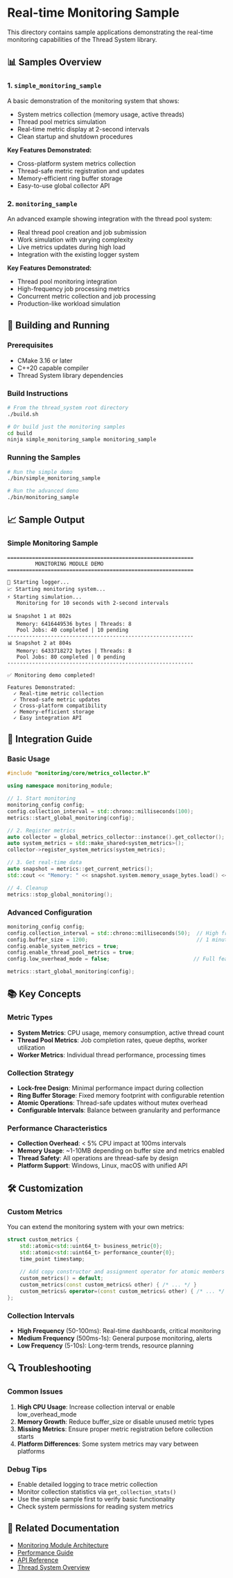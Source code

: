 # Real-time Monitoring Sample

This directory contains sample applications demonstrating the real-time monitoring capabilities of the Thread System library.

## 📊 Samples Overview

### 1. `simple_monitoring_sample`
A basic demonstration of the monitoring system that shows:
- System metrics collection (memory usage, active threads)
- Thread pool metrics simulation 
- Real-time metric display at 2-second intervals
- Clean startup and shutdown procedures

**Key Features Demonstrated:**
- Cross-platform system metrics collection
- Thread-safe metric registration and updates
- Memory-efficient ring buffer storage
- Easy-to-use global collector API

### 2. `monitoring_sample` 
An advanced example showing integration with the thread pool system:
- Real thread pool creation and job submission
- Work simulation with varying complexity
- Live metrics updates during high load
- Integration with the existing logger system

**Key Features Demonstrated:**
- Thread pool monitoring integration
- High-frequency job processing metrics
- Concurrent metric collection and job processing
- Production-like workload simulation

## 🚀 Building and Running

### Prerequisites
- CMake 3.16 or later
- C++20 capable compiler
- Thread System library dependencies

### Build Instructions
```bash
# From the thread_system root directory
./build.sh

# Or build just the monitoring samples
cd build
ninja simple_monitoring_sample monitoring_sample
```

### Running the Samples
```bash
# Run the simple demo
./bin/simple_monitoring_sample

# Run the advanced demo  
./bin/monitoring_sample
```

## 📈 Sample Output

### Simple Monitoring Sample
```
============================================================
         MONITORING MODULE DEMO
============================================================

🚀 Starting logger...
📈 Starting monitoring system...
⚡ Starting simulation...
   Monitoring for 10 seconds with 2-second intervals

📊 Snapshot 1 at 802s
   Memory: 6416449536 bytes | Threads: 8
   Pool Jobs: 40 completed | 10 pending
------------------------------------------------------------
📊 Snapshot 2 at 804s  
   Memory: 6433718272 bytes | Threads: 8
   Pool Jobs: 80 completed | 0 pending
------------------------------------------------------------

✅ Monitoring demo completed!

Features Demonstrated:
  ✓ Real-time metric collection
  ✓ Thread-safe metric updates
  ✓ Cross-platform compatibility
  ✓ Memory-efficient storage
  ✓ Easy integration API
```

## 🔧 Integration Guide

### Basic Usage
```cpp
#include "monitoring/core/metrics_collector.h"

using namespace monitoring_module;

// 1. Start monitoring
monitoring_config config;
config.collection_interval = std::chrono::milliseconds(100);
metrics::start_global_monitoring(config);

// 2. Register metrics
auto collector = global_metrics_collector::instance().get_collector();
auto system_metrics = std::make_shared<system_metrics>();
collector->register_system_metrics(system_metrics);

// 3. Get real-time data
auto snapshot = metrics::get_current_metrics();
std::cout << "Memory: " << snapshot.system.memory_usage_bytes.load() << "\n";

// 4. Cleanup
metrics::stop_global_monitoring();
```

### Advanced Configuration
```cpp
monitoring_config config;
config.collection_interval = std::chrono::milliseconds(50);  // High frequency
config.buffer_size = 1200;                                   // 1 minute of data
config.enable_system_metrics = true;
config.enable_thread_pool_metrics = true; 
config.low_overhead_mode = false;                           // Full feature set

metrics::start_global_monitoring(config);
```

## 📚 Key Concepts

### Metric Types
- **System Metrics**: CPU usage, memory consumption, active thread count
- **Thread Pool Metrics**: Job completion rates, queue depths, worker utilization
- **Worker Metrics**: Individual thread performance, processing times

### Collection Strategy
- **Lock-free Design**: Minimal performance impact during collection
- **Ring Buffer Storage**: Fixed memory footprint with configurable retention
- **Atomic Operations**: Thread-safe updates without mutex overhead
- **Configurable Intervals**: Balance between granularity and performance

### Performance Characteristics
- **Collection Overhead**: < 5% CPU impact at 100ms intervals
- **Memory Usage**: ~1-10MB depending on buffer size and metrics enabled
- **Thread Safety**: All operations are thread-safe by design
- **Platform Support**: Windows, Linux, macOS with unified API

## 🛠️ Customization

### Custom Metrics
You can extend the monitoring system with your own metrics:

```cpp
struct custom_metrics {
    std::atomic<std::uint64_t> business_metric{0};
    std::atomic<std::uint64_t> performance_counter{0};
    time_point timestamp;
    
    // Add copy constructor and assignment operator for atomic members
    custom_metrics() = default;
    custom_metrics(const custom_metrics& other) { /* ... */ }
    custom_metrics& operator=(const custom_metrics& other) { /* ... */ }
};
```

### Collection Intervals
- **High Frequency** (50-100ms): Real-time dashboards, critical monitoring
- **Medium Frequency** (500ms-1s): General purpose monitoring, alerts
- **Low Frequency** (5-10s): Long-term trends, resource planning

## 🔍 Troubleshooting

### Common Issues
1. **High CPU Usage**: Increase collection interval or enable low_overhead_mode
2. **Memory Growth**: Reduce buffer_size or disable unused metric types
3. **Missing Metrics**: Ensure proper metric registration before collection starts
4. **Platform Differences**: Some system metrics may vary between platforms

### Debug Tips
- Enable detailed logging to trace metric collection
- Monitor collection statistics via `get_collection_stats()`
- Use the simple sample first to verify basic functionality
- Check system permissions for reading system metrics

## 📖 Related Documentation

- [Monitoring Module Architecture](../../docs/architecture.md#monitoring-system)
- [Performance Guide](../../docs/performance.md#monitoring-overhead)
- [API Reference](../../docs/api-reference.md#monitoring-api)
- [Thread System Overview](../../README.md#real-time-monitoring-system)